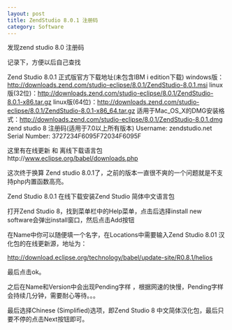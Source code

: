 ```yaml
---
layout: post
title: ZendStudio 8.0.1 注册码
category: Software
---
```


发现zend studio 8.0 注册码

记录下，方便以后自己查找

Zend Studio 8.0.1 正式版官方下载地址(未包含IBM i edition下载)
windows版：http://downloads.zend.com/studio-eclipse/8.0.1/ZendStudio-8.0.1.msi
linux版(32位)：http://downloads.zend.com/studio-eclipse/8.0.1/ZendStudio-8.0.1-x86.tar.gz
linux版(64位)：http://downloads.zend.com/studio-eclipse/8.0.1/ZendStudio-8.0.1-x86_64.tar.gz
适用于Mac_OS_X的DMG安装格式：http://downloads.zend.com/studio-eclipse/8.0.1/ZendStudio-8.0.1.dmg
zend studio 8 注册码(适用于7.0以上所有版本)
Username: zendstudio.net
Serial Number: 3727234F6095F72034F6095F
 

这里有在线更新 和 离线下载语言包http://www.eclipse.org/babel/downloads.php

这次终于换算 Zend studio 8.0.1了，之前的版本一直很不爽的一个问题就是不支持php内置函数高亮。

Zend Studio 8.0.1 在线下载安装Zend Studio 简体中文语言包

打开Zend Studio 8，找到菜单栏中的Help菜单，点击后选择install new software会弹出install窗口，然后点击Add按钮

在Name中你可以随便填一个名字，在Locations中需要输入Zend Studio 8.01 汉化包的在线更新源，地址为：

http://download.eclipse.org/technology/babel/update-site/R0.8.1/helios

最后点击ok。

之后在Name和Version中会出现Pending字样 ，根据网速的快慢，Pending字样会持续几分钟，需要耐心等待。。。

最后选择Chinese (Simplified)选项，即Zend Studio 8 中文简体汉化包，最后只要不停的点击Next按钮即可。